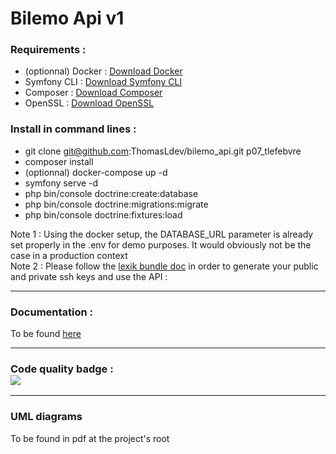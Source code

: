 # Bilemo Api v1

<h3>Requirements : </h2>

- (optionnal) Docker : <a href="https://docs.docker.com/get-docker/" target="_blank">Download Docker</a>
- Symfony CLI : <a href="https://symfony.com/download" target="_blank">Download Symfony CLI</a>
- Composer : <a href="https://getcomposer.org/download/" target="_blank">Download Composer</a>
- OpenSSL : <a href="https://www.openssl.org/source/" target="_blank">Download OpenSSL</a>

<h3>Install in command lines : </h3>

- git clone git@github.com:ThomasLdev/bilemo_api.git p07_tlefebvre
- composer install
- (optionnal) docker-compose up -d
- symfony serve -d
- php bin/console doctrine:create:database
- php bin/console doctrine:migrations:migrate
- php bin/console doctrine:fixtures:load

Note 1 : Using the docker setup, the DATABASE_URL parameter is already set properly in the .env for demo purposes. It would obviously not be the case in a production context <br>
Note 2 : Please follow the <a href="https://github.com/lexik/LexikJWTAuthenticationBundle/blob/2.x/Resources/doc/index.md#getting-started">lexik bundle doc</a> in order to generate your public and private ssh keys and use the API : 

<hr>

<h3>Documentation :</h3>

To be found <a href="https://localhost:8000/api/doc">here</a>

<hr>

<h3>Code quality badge :
<br />
<a href="https://codeclimate.com/github/ThomasLdev/bilemo_api/maintainability" target="_blank"><img src="https://api.codeclimate.com/v1/badges/1a1733ff9d290cb2c46e/maintainability" /></a>

<hr>

<h3>UML diagrams</h3>

To be found in pdf at the project's root
